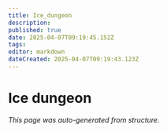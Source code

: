 ```yaml
---
title: Ice_dungeon
description: 
published: true
date: 2025-04-07T09:19:45.152Z
tags: 
editor: markdown
dateCreated: 2025-04-07T09:19:43.123Z
---
```


# Ice dungeon

*This page was auto-generated from structure.*
